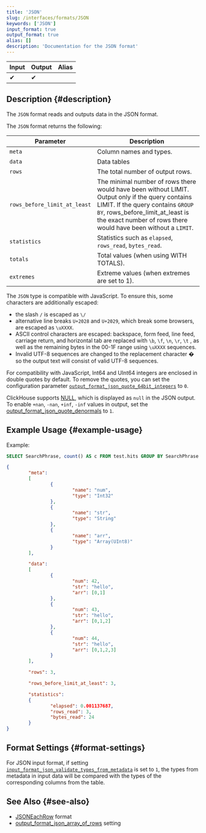 ```yaml
---
title: 'JSON'
slug: /interfaces/formats/JSON
keywords: ['JSON']
input_format: true
output_format: true
alias: []
description: 'Documentation for the JSON format'
---
```


| Input | Output | Alias |
|-------|--------|-------|
| ✔     | ✔      |       |

## Description {#description}

The `JSON` format reads and outputs data in the JSON format. 

The `JSON` format returns the following: 

| Parameter                    | Description                                                                                                                                                                                                                                |
|------------------------------|--------------------------------------------------------------------------------------------------------------------------------------------------------------------------------------------------------------------------------------------|
| `meta`                       | Column names and types.                                                                                                                                                                                                                    |
| `data`                       | Data tables                                                                                                                                                                                                                                |
| `rows`                       | The total number of output rows.                                                                                                                                                                                                           |
| `rows_before_limit_at_least` | The minimal number of rows there would have been without LIMIT. Output only if the query contains LIMIT. If the query contains `GROUP BY`, rows_before_limit_at_least is the exact number of rows there would have been without a `LIMIT`. |
| `statistics`                 | Statistics such as `elapsed`, `rows_read`, `bytes_read`.                                                                                                                                                                                   |
| `totals`                     | Total values (when using WITH TOTALS).                                                                                                                                                                                                     |
| `extremes`                   | Extreme values (when extremes are set to 1).                                                                                                                                                                                               |

The `JSON` type is compatible with JavaScript. To ensure this, some characters are additionally escaped: 
- the slash `/` is escaped as `\/`
- alternative line breaks `U+2028` and `U+2029`, which break some browsers, are escaped as `\uXXXX`. 
- ASCII control characters are escaped: backspace, form feed, line feed, carriage return, and horizontal tab are replaced with `\b`, `\f`, `\n`, `\r`, `\t` , as well as the remaining bytes in the 00-1F range using `\uXXXX` sequences. 
- Invalid UTF-8 sequences are changed to the replacement character � so the output text will consist of valid UTF-8 sequences. 

For compatibility with JavaScript, Int64 and UInt64 integers are enclosed in double quotes by default. 
To remove the quotes, you can set the configuration parameter [`output_format_json_quote_64bit_integers`](/operations/settings/settings-formats.md/#output_format_json_quote_64bit_integers) to `0`.

ClickHouse supports [NULL](/sql-reference/syntax.md), which is displayed as `null` in the JSON output. To enable `+nan`, `-nan`, `+inf`, `-inf` values in output, set the [output_format_json_quote_denormals](/operations/settings/settings-formats.md/#output_format_json_quote_denormals) to `1`.

## Example Usage {#example-usage}

Example:

```sql
SELECT SearchPhrase, count() AS c FROM test.hits GROUP BY SearchPhrase WITH TOTALS ORDER BY c DESC LIMIT 5 FORMAT JSON
```

```json
{
        "meta":
        [
                {
                        "name": "num",
                        "type": "Int32"
                },
                {
                        "name": "str",
                        "type": "String"
                },
                {
                        "name": "arr",
                        "type": "Array(UInt8)"
                }
        ],

        "data":
        [
                {
                        "num": 42,
                        "str": "hello",
                        "arr": [0,1]
                },
                {
                        "num": 43,
                        "str": "hello",
                        "arr": [0,1,2]
                },
                {
                        "num": 44,
                        "str": "hello",
                        "arr": [0,1,2,3]
                }
        ],

        "rows": 3,

        "rows_before_limit_at_least": 3,

        "statistics":
        {
                "elapsed": 0.001137687,
                "rows_read": 3,
                "bytes_read": 24
        }
}
```

## Format Settings {#format-settings}

For JSON input format, if setting [`input_format_json_validate_types_from_metadata`](/operations/settings/settings-formats.md/#input_format_json_validate_types_from_metadata) is set to `1`,
the types from metadata in input data will be compared with the types of the corresponding columns from the table.

## See Also {#see-also}

- [JSONEachRow](/interfaces/formats/JSONEachRow) format
- [output_format_json_array_of_rows](/operations/settings/settings-formats.md/#output_format_json_array_of_rows) setting